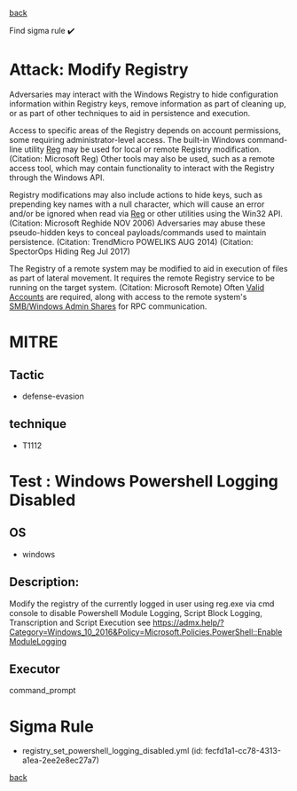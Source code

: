 
[back](../index.md)

Find sigma rule :heavy_check_mark: 

# Attack: Modify Registry 

Adversaries may interact with the Windows Registry to hide configuration information within Registry keys, remove information as part of cleaning up, or as part of other techniques to aid in persistence and execution.

Access to specific areas of the Registry depends on account permissions, some requiring administrator-level access. The built-in Windows command-line utility [Reg](https://attack.mitre.org/software/S0075) may be used for local or remote Registry modification. (Citation: Microsoft Reg) Other tools may also be used, such as a remote access tool, which may contain functionality to interact with the Registry through the Windows API.

Registry modifications may also include actions to hide keys, such as prepending key names with a null character, which will cause an error and/or be ignored when read via [Reg](https://attack.mitre.org/software/S0075) or other utilities using the Win32 API. (Citation: Microsoft Reghide NOV 2006) Adversaries may abuse these pseudo-hidden keys to conceal payloads/commands used to maintain persistence. (Citation: TrendMicro POWELIKS AUG 2014) (Citation: SpectorOps Hiding Reg Jul 2017)

The Registry of a remote system may be modified to aid in execution of files as part of lateral movement. It requires the remote Registry service to be running on the target system. (Citation: Microsoft Remote) Often [Valid Accounts](https://attack.mitre.org/techniques/T1078) are required, along with access to the remote system's [SMB/Windows Admin Shares](https://attack.mitre.org/techniques/T1021/002) for RPC communication.

# MITRE
## Tactic
  - defense-evasion


## technique
  - T1112


# Test : Windows Powershell Logging Disabled
## OS
  - windows


## Description:
Modify the registry of the currently logged in user using reg.exe via cmd console to disable Powershell Module Logging, Script Block Logging, Transcription and Script Execution
see https://admx.help/?Category=Windows_10_2016&Policy=Microsoft.Policies.PowerShell::EnableModuleLogging


## Executor
command_prompt

# Sigma Rule
 - registry_set_powershell_logging_disabled.yml (id: fecfd1a1-cc78-4313-a1ea-2ee2e8ec27a7)



[back](../index.md)
